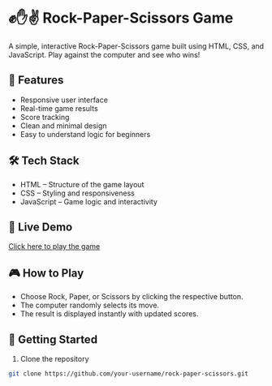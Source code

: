 # ✊✋✌️ Rock-Paper-Scissors Game

A simple, interactive Rock-Paper-Scissors game built using HTML, CSS, and JavaScript. Play against the computer and see who wins!

## 🔧 Features
- Responsive user interface
- Real-time game results
- Score tracking
- Clean and minimal design
- Easy to understand logic for beginners

## 🛠️ Tech Stack
- HTML – Structure of the game layout
- CSS – Styling and responsiveness
- JavaScript – Game logic and interactivity

## 🚀 Live Demo

[Click here to play the game](https://hilarious-pony-650eaf.netlify.app/)

## 🎮 How to Play
- Choose Rock, Paper, or Scissors by clicking the respective button.
- The computer randomly selects its move.
- The result is displayed instantly with updated scores.

## 🚀 Getting Started

1. Clone the repository
```bash
git clone https://github.com/your-username/rock-paper-scissors.git
